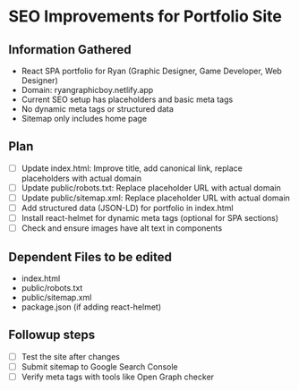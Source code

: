 # SEO Improvements for Portfolio Site

## Information Gathered
- React SPA portfolio for Ryan (Graphic Designer, Game Developer, Web Designer)
- Domain: ryangraphicboy.netlify.app
- Current SEO setup has placeholders and basic meta tags
- No dynamic meta tags or structured data
- Sitemap only includes home page

## Plan
- [ ] Update index.html: Improve title, add canonical link, replace placeholders with actual domain
- [ ] Update public/robots.txt: Replace placeholder URL with actual domain
- [ ] Update public/sitemap.xml: Replace placeholder URL with actual domain
- [ ] Add structured data (JSON-LD) for portfolio in index.html
- [ ] Install react-helmet for dynamic meta tags (optional for SPA sections)
- [ ] Check and ensure images have alt text in components

## Dependent Files to be edited
- index.html
- public/robots.txt
- public/sitemap.xml
- package.json (if adding react-helmet)

## Followup steps
- [ ] Test the site after changes
- [ ] Submit sitemap to Google Search Console
- [ ] Verify meta tags with tools like Open Graph checker
